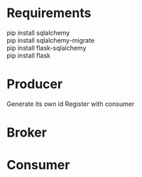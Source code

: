 Requirements
=======
pip install sqlalchemy  
pip install sqlalchemy-migrate  
pip install flask-sqlalchemy  
pip install flask

Producer
=======
Generate its own id
Register with consumer

Broker
=======


Consumer
=======


